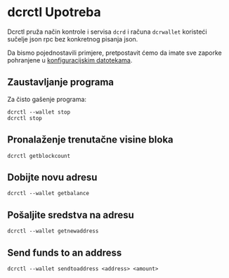 # <i class="fa fa-hdd-o"></i> dcrctl Upotreba 

Dcrctl pruža način kontrole i servisa `dcrd` i računa
`dcrwallet` koristeći sučelje json rpc bez konkretnog pisanja json.

Da bismo pojednostavili primjere, pretpostavit ćemo da imate sve zaporke pohranjene u [konfiguracijskim datotekama](/advanced/storing-login-details.md).

## <i class="fa fa-power-off"></i> Zaustavljanje programa

Za čisto gašenje programa:

```no-highlight
dcrctl --wallet stop
dcrctl stop
```

## <i class="fa fa-arrow-up"></i> Pronalaženje trenutačne visine bloka

```no-highlight
dcrctl getblockcount
```

## <i class="fa fa-dollar"></i> Dobijte novu adresu

```no-highlight
dcrctl --wallet getbalance
```

## <i class="fa fa-inbox"></i> Pošaljite sredstva na adresu

```no-highlight
dcrctl --wallet getnewaddress
```

## <i class="fa fa-rocket"></i> Send funds to an address

```
dcrctl --wallet sendtoaddress <address> <amount>
```

